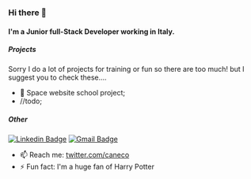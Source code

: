### Hi there 👋

#### I'm a Junior full-Stack Developer working in Italy.

##### Projects
Sorry I do a lot of projects for training or fun so there are too much! but I suggest you to check these....
- 🌌 Space website school project;
- //todo;

##### Other
[![Linkedin Badge](https://img.shields.io/badge/-DanielePagano-blue?style=flat-square&logo=Linkedin&logoColor=white&link=https://www.linkedin.com/in/daniele-pagano-335322212/)](https://www.linkedin.com/in/daniele-pagano-335322212/)
[![Gmail Badge](https://img.shields.io/badge/-mail@jayraj.co.in-d14836?style=flat-square&logo=Gmail&logoColor=white&link=mailto:mail@jayraj.co.in)](mailto:mail@jayraj.co.in)
- 📫 Reach me: [twitter.com/caneco](https://twitter.com/caneco)
- ⚡️ Fun fact: I'm a huge fan of Harry Potter
